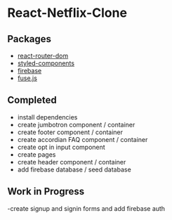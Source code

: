 # React-Netflix-Clone

## Packages

- [react-router-dom](https://reactrouter.com/)
- [styled-components](https://styled-components.com/)
- [firebase](https://firebase.google.com/)
- [fuse.js](https://fusejs.io/)

## Completed

- install dependencies
- create jumbotron component / container
- create footer component / container
- create accordian FAQ component / container
- create opt in input component
- create pages 
- create header component / container
- add firebase database / seed database

## Work in Progress

-create signup and signin forms and add firebase auth

